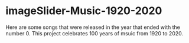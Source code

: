 # imageSlider-Music-1920-2020

Here are some songs that were released in the year that ended with the number 0. This project celebrates 100 years of msuic from 1920 to 2020.
